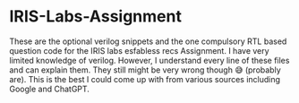 # IRIS-Labs-Assignment

These are the optional verilog snippets and the one compulsory RTL based question code for the IRIS labs esfabless recs Assignment.
I have very limited knowledge of verilog. However, I understand every line of these files and can explain them. They still might be very wrong though 😅 (probably are). This is the best I could come up with from various sources including Google and ChatGPT.

